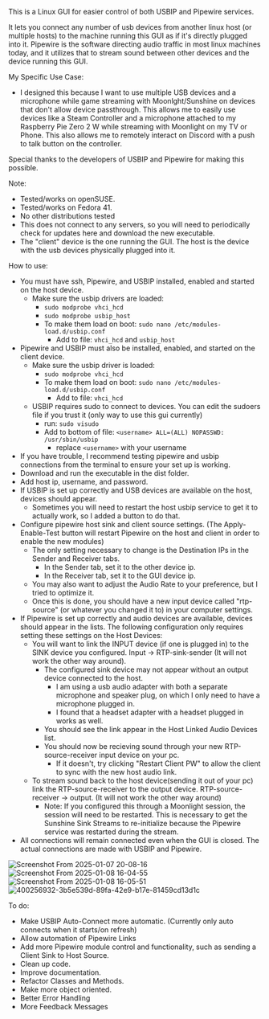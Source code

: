 This is a Linux GUI for easier control of both USBIP and Pipewire services.

It lets you connect any number of usb devices from another linux host (or multiple hosts) to the machine running this GUI as if it's directly plugged into it. Pipewire is the software directing audio traffic in most linux machines today, and it utilizes that to stream sound between other devices and the device running this GUI. 

My Specific Use Case:

- I designed this because I want to use multiple USB devices and a microphone while game streaming with Moonlght/Sunshine on devices that don't allow device passthrough.
This allows me to easily use devices like a Steam Controller and a microphone attached to my Raspberry Pie Zero 2 W while streaming with Moonlight on my TV or Phone. This also allows
me to remotely interact on Discord with a push to talk button on the controller.

Special thanks to the developers of USBIP and Pipewire for making this possible.

Note: 
- Tested/works on openSUSE. 
- Tested/works on Fedora 41.
- No other distributions tested
- This does not connect to any servers, so you will need to periodically check for updates here and download the new executable.
- The "client" device is the one running the GUI. The host is the device with the usb devices physically plugged into it.

How to use:
- You must have ssh, Pipewire, and USBIP installed, enabled and started on the host device.
  - Make sure the usbip drivers are loaded:
    - `sudo modprobe vhci_hcd`
    - `sudo modprobe usbip_host`
    - To make them load on boot: `sudo nano /etc/modules-load.d/usbip.conf`
      - Add to file: `vhci_hcd` and `usbip_host`
- Pipewire and USBIP must also be installed, enabled, and started on the client device.
  - Make sure the usbip driver is loaded:
    - `sudo modprobe vhci_hcd`
    - To make them load on boot: `sudo nano /etc/modules-load.d/usbip.conf`
      - Add to file: `vhci_hcd`
  - USBIP requires sudo to connect to devices. You can edit the sudoers file if you trust it (only way to use this gui currently)
    - run: `sudo visudo`
    - Add to bottom of file: `<username> ALL=(ALL) NOPASSWD: /usr/sbin/usbip`
      - replace `<username>` with your username
- If you have trouble, I recommend testing pipewire and usbip connections from the terminal to ensure your set up is working.
- Download and run the executable in the dist folder.
- Add host ip, username, and password.
- If USBIP is set up correctly and USB devices are available on the host, devices should appear.
  - Sometimes you will need to restart the host usbip service to get it to actually work, so I added a button to do that.
- Configure pipewire host sink and client source settings. (The Apply-Enable-Test button will restart Pipewire on the host and client in order to enable the new modules)
  - The only setting necessary to change is the Destination IPs in the Sender and Receiver tabs.
    - In the Sender tab, set it to the other device ip.
    - In the Receiver tab, set it to the GUI device ip.
  - You may also want to adjust the Audio Rate to your preference, but I tried to optimize it.
  - Once this is done, you should have a new input device called "rtp-source" (or whatever you changed it to) in your computer settings.
- If Pipewire is set up correctly and audio devices are available, devices should appear in the lists. The following configuration only requires setting these settings on the Host Devices:
  - You will want to link the INPUT device (if one is plugged in) to the SINK device you configured. Input -> RTP-sink-sender (It will not work the other way around).
    - The configured sink device may not appear without an output device connected to the host.
      - I am using a usb audio adapter with both a separate microphone and speaker plug, on which I only need to have a microphone plugged in.
      - I found that a headset adapter with a headset plugged in works as well.
    - You should see the link appear in the Host Linked Audio Devices list.
    - You should now be recieving sound through your new RTP-source-receiver input device on your pc.
      - If it doesn't, try clicking "Restart Client PW" to allow the client to sync with the new host audio link.
  - To stream sound back to the host device(sending it out of your pc) link the RTP-source-receiver to the output device. RTP-source-receiver -> output. (It will not work the other way around)
    - Note: If you configured this through a Moonlight session, the session will need to be restarted. This is necessary to get the Sunshine Sink Streams to re-initialize because the Pipewire service was restarted during the stream.
- All connections will remain connected even when the GUI is closed. The actual connections are made with USBIP and Pipewire.

![Screenshot From 2025-01-07 20-08-16](https://github.com/user-attachments/assets/ea5cbd55-8f6f-4d33-928f-e8df7631b6f9)
![Screenshot From 2025-01-08 16-04-55](https://github.com/user-attachments/assets/85d69934-299f-412e-8ce5-72dc4dad8ef9)
![Screenshot From 2025-01-08 16-05-51](https://github.com/user-attachments/assets/a03826a1-bd3b-4642-ae19-c1cf1f28d488)
![400256932-3b5e539d-89fa-42e9-b17e-81459cd13d1c](https://github.com/user-attachments/assets/f4dc563a-a164-42b1-a8b7-590ee552a356)

To do:
- Make USBIP Auto-Connect more automatic. (Currently only auto connects when it starts/on refresh)
- Allow automation of Pipewire Links
- Add more Pipewire module control and functionality, such as sending a Client Sink to Host Source.
- Clean up code.
- Improve documentation.
- Refactor Classes and Methods.
- Make more object oriented.
- Better Error Handling
- More Feedback Messages
